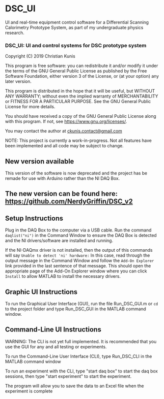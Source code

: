 # DSC_UI

UI and real-time equipment control software for a Differential Scanning Calorimetry Prototype System, as part of my undergraduate physics research.

### DSC_UI: UI and control systems for DSC prototype system

Copyright (C) 2019 Christian Kunis

This program is free software: you can redistribute it and/or modify
it under the terms of the GNU General Public License as published by
the Free Software Foundation, either version 3 of the License, or
(at your option) any later version.

This program is distributed in the hope that it will be useful,
but WITHOUT ANY WARRANTY; without even the implied warranty of
MERCHANTABILITY or FITNESS FOR A PARTICULAR PURPOSE. See the
GNU General Public License for more details.

You should have received a copy of the GNU General Public License
along with this program. If not, see <https://www.gnu.org/licenses/>.

You may contact the author at ckunis.contact@gmail.com

NOTE: This project is currently a work-in-progress. Not all features have been implemented and all code may be subject to change.

## New version available

This version of the software is now deprecated and the project has be remade for use with Arduino rather than the NI DAQ Box.
## The new version can be found here: https://github.com/NerdyGriffin/DSC_v2

## Setup Instructions

Plug in the DAQ Box to the computer via a USB cable.
Run the command `daqlist("ni")` in the Command Window to ensure the DAQ Box is
detected and the NI drivers/software are installed and running.

If the NI-DAQmx driver is not installed, then the output of this commands will
say `Unable to detect 'ni' hardware:`
In this case, read through the output message in the Command Window and follow 
the `Add-On Explorer` link provided in the last sentence of that message.
This should open the appropriate page of the Add-On Explorer window where you
can click `Install` to allow MATLAB to install the necessary drivers.

## Graphic UI Instructions

To run the Graphical User Interface (GUI), run the file Run_DSC_GUI.m or `cd` to
the project folder and type Run_DSC_GUI in the MATLAB command window.

## Command-Line UI Instructions

WARNING: The CLI is not yet full implemented. It is recommended that you use the GUI for any and all testing or experiments.

To run the Command-Line User Interface (CLI), type Run_DSC_CLI in the MATLAB command window

To run an experiment with the CLI,
type "start daq box" to start the daq box sessions,
then type "start experiment" to start the experiment.

The program will allow you to save the data to an Excel file when the experiment is complete
